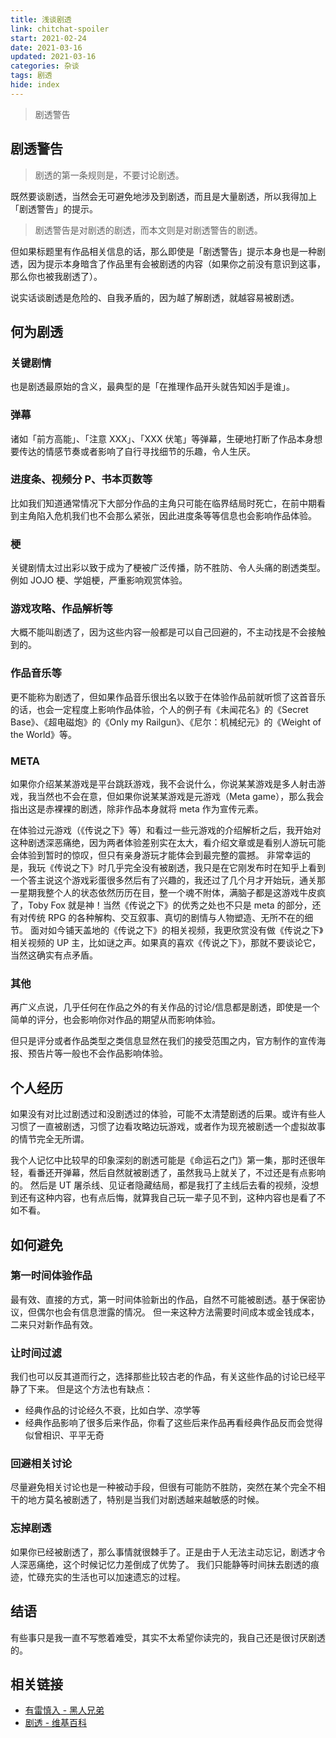 ```yaml
---
title: 浅谈剧透
link: chitchat-spoiler
start: 2021-02-24
date: 2021-03-16
updated: 2021-03-16
categories: 杂谈
tags: 剧透
hide: index
---
```


> 剧透警告

<!-- more -->

## 剧透警告

> 剧透的第一条规则是，不要讨论剧透。

既然要谈剧透，当然会无可避免地涉及到剧透，而且是大量剧透，所以我得加上「剧透警告」的提示。

> 剧透警告是对剧透的剧透，而本文则是对剧透警告的剧透。

但如果标题里有作品相关信息的话，那么即使是「剧透警告」提示本身也是一种剧透，因为提示本身暗含了作品里有会被剧透的内容（如果你之前没有意识到这事，那么你也被我剧透了）。

说实话谈剧透是危险的、自我矛盾的，因为越了解剧透，就越容易被剧透。

## 何为剧透

### 关键剧情

也是剧透最原始的含义，最典型的是「在推理作品开头就告知凶手是谁」。

### 弹幕

诸如「前方高能」、「注意 XXX」、「XXX 伏笔」等弹幕，生硬地打断了作品本身想要传达的情感节奏或者影响了自行寻找细节的乐趣，令人生厌。

### 进度条、视频分 P、书本页数等

比如我们知道通常情况下大部分作品的主角只可能在临界结局时死亡，在前中期看到主角陷入危机我们也不会那么紧张，因此进度条等等信息也会影响作品体验。

### 梗

关键剧情太过出彩以致于成为了梗被广泛传播，防不胜防、令人头痛的剧透类型。例如 JOJO 梗、学姐梗，严重影响观赏体验。

### 游戏攻略、作品解析等

大概不能叫剧透了，因为这些内容一般都是可以自己回避的，不主动找是不会接触到的。

### 作品音乐等

更不能称为剧透了，但如果作品音乐很出名以致于在体验作品前就听惯了这首音乐的话，也会一定程度上影响作品体验，个人的例子有《未闻花名》的《Secret Base》、《超电磁炮》的《Only my Railgun》、《尼尔：机械纪元》的《Weight of the World》等。

### META

如果你介绍某某游戏是平台跳跃游戏，我不会说什么，你说某某游戏是多人射击游戏，我当然也不会在意，但如果你说某某游戏是元游戏（Meta game），那么我会指出这是赤裸裸的剧透，除非作品本身就将 meta 作为宣传元素。

在体验过元游戏（《传说之下》等）和看过一些元游戏的介绍解析之后，我开始对这种剧透深恶痛绝，因为两者体验差别实在太大，看介绍文章或是看别人游玩可能会体验到暂时的惊叹，但只有亲身游玩才能体会到最完整的震撼。
非常幸运的是，我玩《传说之下》时几乎完全没有被剧透，我只是在它刚发布时在知乎上看到一个答主说这个游戏彩蛋很多然后有了兴趣的，我还过了几个月才开始玩，通关那一星期我整个人的状态依然历历在目，整一个魂不附体，满脑子都是这游戏牛皮疯了，Toby Fox 就是神！当然《传说之下》的优秀之处也不只是 meta 的部分，还有对传统 RPG 的各种解构、交互叙事、真切的剧情与人物塑造、无所不在的细节。
面对如今铺天盖地的《传说之下》的相关视频，我更欣赏没有做《传说之下》相关视频的 UP 主，比如谜之声。如果真的喜欢《传说之下》，那就不要谈论它，当然这确实有点矛盾。

### 其他

再广义点说，几乎任何在作品之外的有关作品的讨论/信息都是剧透，即使是一个简单的评分，也会影响你对作品的期望从而影响体验。

但只是评分或者作品类型之类信息显然在我们的接受范围之内，官方制作的宣传海报、预告片等一般也不会作品影响体验。

## 个人经历

如果没有对比过剧透过和没剧透过的体验，可能不太清楚剧透的后果。或许有些人习惯了一直被剧透，习惯了边看攻略边玩游戏，或者作为现充被剧透一个虚拟故事的情节完全无所谓。

我个人记忆中比较早的印象深刻的剧透可能是《命运石之门》第一集，那时还很年轻，看番还开弹幕，然后自然就被剧透了，虽然我马上就关了，不过还是有点影响的。
然后是 UT 屠杀线、见证者隐藏结局，都是我打了主线后去看的视频，没想到还有这种内容，也有点后悔，就算我自己玩一辈子见不到，这种内容也是看了不如不看。

## 如何避免

### 第一时间体验作品

最有效、直接的方式，第一时间体验新出的作品，自然不可能被剧透。基于保密协议，但偶尔也会有信息泄露的情况。
但一来这种方法需要时间成本或金钱成本，二来只对新作品有效。

### 让时间过滤

我们也可以反其道而行之，选择那些比较古老的作品，有关这些作品的讨论已经平静了下来。
但是这个方法也有缺点：

- 经典作品的讨论经久不衰，比如白学、凉学等
- 经典作品影响了很多后来作品，你看了这些后来作品再看经典作品反而会觉得似曾相识、平平无奇

### 回避相关讨论

尽量避免相关讨论也是一种被动手段，但很有可能防不胜防，突然在某个完全不相干的地方莫名被剧透了，特别是当我们对剧透越来越敏感的时候。

### 忘掉剧透

如果你已经被剧透了，那么事情就很棘手了。正是由于人无法主动忘记，剧透才令人深恶痛绝，这个时候记忆力差倒成了优势了。
我们只能静等时间抹去剧透的痕迹，忙碌充实的生活也可以加速遗忘的过程。

## 结语

有些事只是我一直不写憋着难受，其实不太希望你读完的，我自己还是很讨厌剧透的。

## 相关链接

- [有雷慎入 - 黑人兄弟](https://b23.tv/Vx3AX9)
- [剧透 - 维基百科](https://zh.wikipedia.org/wiki/%E5%8A%87%E9%80%8F)
